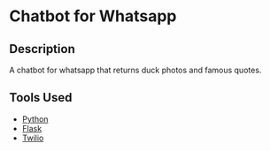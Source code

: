# Chatbot for Whatsapp

## Description

A chatbot for whatsapp that returns duck photos and famous quotes.

## Tools Used

- [Python](https://www.python.org/downloads/)
- [Flask](https://flask.palletsprojects.com/en/2.2.x/)
- [Twilio](https://www.twilio.com/en-us)




